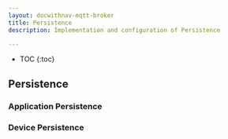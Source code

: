 ```yaml
---
layout: docwithnav-mqtt-broker
title: Persistence
description: Implementation and configuration of Persistence

---
```


* TOC
  {:toc}

## Persistence

### Application Persistence

### Device Persistence